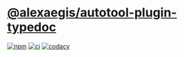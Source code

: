 # [@alexaegis/autotool-plugin-typedoc](https://github.com/AlexAegis/js-tooling/tree/master/packages/autotool-plugin-typedoc)

[![npm](https://img.shields.io/npm/v/@alexaegis/autotool-plugin-typedoc/latest)](https://www.npmjs.com/package/@alexaegis/autotool-plugin-typedoc)
[![ci](https://github.com/AlexAegis/js-tooling/actions/workflows/cicd.yml/badge.svg)](https://github.com/AlexAegis/js-tooling/actions/workflows/cicd.yml)
[![codacy](https://app.codacy.com/project/badge/Grade/7939332dc9454dc1b0529e720ff902e6)](https://www.codacy.com/gh/AlexAegis/js-tooling/dashboard?utm_source=github.com&utm_medium=referral&utm_content=AlexAegis/js-tooling&utm_campaign=Badge_Grade)
